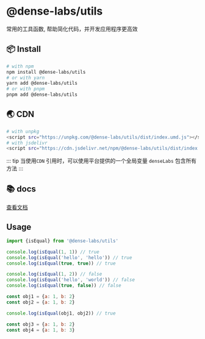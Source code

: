 # @dense-labs/utils

常用的工具函数, 帮助简化代码，并开发应用程序更高效
## 📦 Install
```bash
# with npm
npm install @dense-labs/utils
# or with yarn
yarn add @dense-labs/utils
# or with pnpm
pnpm add @dense-labs/utils
```
## 🌏 CDN
```bash
# with unpkg
<script src="https://unpkg.com/@dense-labs/utils/dist/index.umd.js"></script>
# with jsdelivr
<script src="https://cdn.jsdelivr.net/npm/@dense-labs/utils/dist/index.umd.js"></script>
```
::: tip
当使用`CDN` 引用时，可以使用平台提供的一个全局变量 `denseLabs` 包含所有方法
:::

## 📚 docs
[查看文档](https://github.com/dense-labs/utils)

## Usage

``` js
import {isEqual} from '@dense-labs/utils'

console.log(isEqual(1, 1)) // true
console.log(isEqual('hello', 'hello')) // true
console.log(isEqual(true, true)) // true

console.log(isEqual(1, 2)) // false
console.log(isEqual('hello', 'world')) // false
console.log(isEqual(true, false)) // false

const obj1 = {a: 1, b: 2}
const obj2 = {a: 1, b: 2}

console.log(isEqual(obj1, obj2)) // true

const obj3 = {a: 1, b: 2}
const obj4 = {a: 1, b: 3}

```
